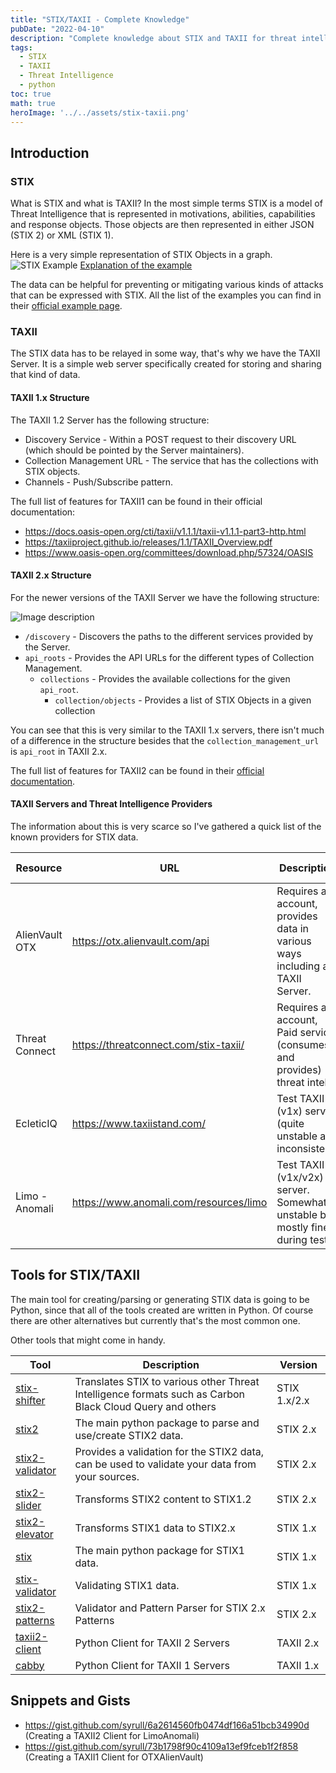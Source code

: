 ```yaml
---
title: "STIX/TAXII - Complete Knowledge"
pubDate: "2022-04-10"
description: "Complete knowledge about STIX and TAXII for threat intelligence."
tags:
  - STIX
  - TAXII
  - Threat Intelligence
  - python
toc: true
math: true
heroImage: '../../assets/stix-taxii.png'
---
```


## Introduction 

### STIX
What is STIX and what is TAXII? In the most simple terms STIX is a model of Threat Intelligence that is represented in motivations, abilities, capabilities and response objects. Those objects are then represented in either JSON (STIX 2) or XML (STIX 1).

Here is a very simple representation of STIX Objects in a graph.
![STIX Example](https://dev-to-uploads.s3.amazonaws.com/uploads/articles/bsuw7lnfzefu81oft2fq.png)
[Explanation of the example](https://oasis-open.github.io/cti-documentation/examples/sighting-of-an-indicator)
 
The data can be helpful for preventing or mitigating various kinds of attacks that can be expressed with STIX. All the list of the examples you can find in their [official example page](https://oasis-open.github.io/cti-documentation/stix/examples).

### TAXII

The STIX data has to be relayed in some way, that's why we have the TAXII Server. It is a simple web server specifically created for storing and sharing that kind of data.

#### TAXII 1.x Structure

The TAXII 1.2 Server has the following structure:

- Discovery Service - Within a POST request to their discovery URL (which should be pointed by the Server maintainers).
- Collection Management URL - The service that has the collections with STIX objects.
- Channels - Push/Subscribe pattern.

The full list of features for TAXII1 can be found in their official documentation:
- https://docs.oasis-open.org/cti/taxii/v1.1.1/taxii-v1.1.1-part3-http.html
- https://taxiiproject.github.io/releases/1.1/TAXII_Overview.pdf
- https://www.oasis-open.org/committees/download.php/57324/OASIS

#### TAXII 2.x Structure

For the newer versions of the TAXII Server we have the following structure:

![Image description](https://dev-to-uploads.s3.amazonaws.com/uploads/articles/2my74ivbmrhswj1nd83b.png) 

- `/discovery` - Discovers the paths to the different services provided by the Server.
- `api_roots` - Provides the API URLs for the different types of Collection Management.
    - `collections` - Provides the available collections for the given `api_root`.
        - `collection/objects` - Provides a list of STIX Objects in a given collection

You can see that this is very similar to the TAXII 1.x servers, there isn't much of a difference in the structure besides that the `collection_management_url` is `api_root` in TAXII 2.x. 

The full list of features for TAXII2 can be found in their [official documentation](https://docs.oasis-open.org/cti/taxii/v2.1/csprd01/taxii-v2.1-csprd01.html).

#### TAXII Servers and Threat Intelligence Providers

The information about this is very scarce so I've gathered a quick list of the known providers for STIX data.

|Resource|URL|Description|Data Type|
|--- |--- |--- |--- |
|AlienVault OTX |https://otx.alienvault.com/api| Requires an account, provides data in various ways including a TAXII Server.             |STIX 1.x|
| Threat Connect | https://threatconnect.com/stix-taxii/                                                            | Requires an account, Paid service, (consumes and provides) threat intel. | STIX 1.x/2.x   |
| EcleticIQ | https://www.taxiistand.com/                                                                      | Test TAXII (v1x) server. (quite unstable and inconsistent)                               | STIX 1.x |
| Limo - Anomali | https://www.anomali.com/resources/limo                                                           | Test TAXII (v1x/v2x) server. Somewhat unstable but mostly fine during tests.| STIX 1.x/2.x|

## Tools for STIX/TAXII

The main tool for creating/parsing or generating STIX data is going to be Python, since that all of the tools created are written in Python. Of course there are other alternatives but currently that's the most common one. 

Other tools that might come in handy.

|Tool   |Description  	|Version 	|
|---	|---	        |---	        |
|[stix-shifter](https://github.com/opencybersecurityalliance/stix-shifter)| Translates STIX to various other Threat Intelligence formats such as Carbon Black Cloud Query and others| STIX 1.x/2.x |
|[stix2](https://github.com/oasis-open/cti-python-stix2) | The main python package to parse and use/create STIX2 data.|STIX 2.x| 
|[stix2-validator](https://github.com/oasis-open/cti-stix-validator)| Provides a validation for the STIX2 data, can be used to validate your data from your sources.| STIX 2.x |
|[stix2-slider](https://github.com/oasis-open/cti-stix-slider)| Transforms STIX2 content to STIX1.2| STIX 2.x |
|[stix2-elevator](https://github.com/oasis-open/cti-stix-elevator)| Transforms STIX1 data to STIX2.x| STIX 1.x |
|[stix](https://github.com/STIXProject/python-stix)| The main python package for STIX1 data.| STIX 1.x |
|[stix-validator](https://github.com/STIXProject/stix-validator)| Validating STIX1 data.| STIX 1.x |
|[stix2-patterns](https://github.com/oasis-open/cti-pattern-validator)| Validator and Pattern Parser for STIX 2.x Patterns| STIX 2.x|
|[taxii2-client](https://github.com/oasis-open/cti-taxii-client/)| Python Client for TAXII 2 Servers | TAXII 2.x |
|[cabby](https://github.com/EclecticIQ/cabby/)| Python Client for TAXII 1 Servers| TAXII 1.x|


## Snippets and Gists 

- https://gist.github.com/syrull/6a2614560fb0474df166a51bcb34990d (Creating a TAXII2 Client for LimoAnomali) 
- https://gist.github.com/syrull/73b1798f90c4109a13ef9fceb1f2f858 (Creating a TAXII1 Client for OTXAlienVault)
